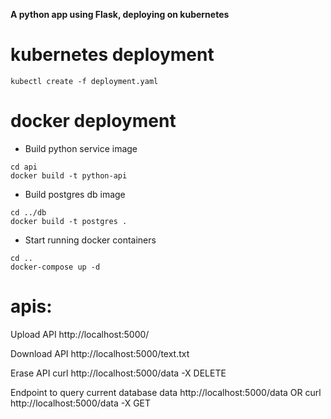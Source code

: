 <b>A python app using Flask, deploying on kubernetes</b>

# kubernetes deployment
```kubectl create -f deployment.yaml```

# docker deployment
- Build python service image
```
cd api
docker build -t python-api
```
- Build postgres db image
```
cd ../db
docker build -t postgres .
```
- Start running docker containers 
```
cd ..
docker-compose up -d
```

# apis:
Upload API
http://localhost:5000/

Download API
http://localhost:5000/text.txt

Erase API
curl http://localhost:5000/data -X DELETE

Endpoint to query current database data
http://localhost:5000/data OR
curl http://localhost:5000/data -X GET


